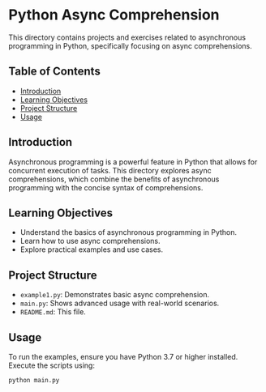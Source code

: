 # Python Async Comprehension

This directory contains projects and exercises related to asynchronous programming in Python, specifically focusing on async comprehensions.

## Table of Contents

- [Introduction](#introduction)
- [Learning Objectives](#learning-objectives)
- [Project Structure](#project-structure)
- [Usage](#usage)

## Introduction

Asynchronous programming is a powerful feature in Python that allows for concurrent execution of tasks. This directory explores async comprehensions, which combine the benefits of asynchronous programming with the concise syntax of comprehensions.

## Learning Objectives

- Understand the basics of asynchronous programming in Python.
- Learn how to use async comprehensions.
- Explore practical examples and use cases.

## Project Structure

- `example1.py`: Demonstrates basic async comprehension.
- `main.py`: Shows advanced usage with real-world scenarios.
- `README.md`: This file.

## Usage

To run the examples, ensure you have Python 3.7 or higher installed. Execute the scripts using:

```bash
python main.py
```
